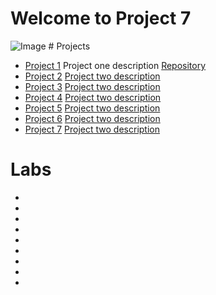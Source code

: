 # Welcome to Project 7
<img src="https://images.unsplash.com/photo-1589652717521-10c0d092dea9?ixlib=rb-4.0.3&ixid=M3wxMjA3fDB8MHxwaG90by1wYWdlfHx8fGVufDB8fHx8fA%3D%3D&auto=format&fit=crop&w=870&q=80" alt="Image">
# Projects

+ [Project 1](https://samantha936.github.io/CIT281-p1/) Project one description [Repository](https://github.com/Samantha936/CIT281-p1)
+ [Project 2](url) [Project two description](url)
+ [Project 3](url) [Project two description](url)
+ [Project 4](url) [Project two description](url)
+ [Project 5](url) [Project two description](url)
+ [Project 6](url) [Project two description](url)
+ [Project 7](url) [Project two description](url)

# Labs

+
+
+
+
+
+
+
+
+


